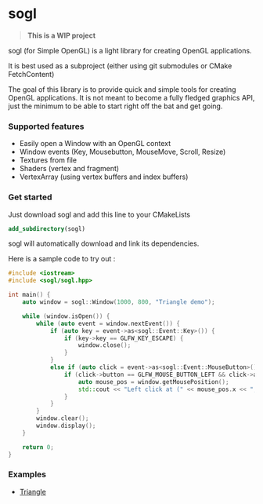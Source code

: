 # sogl

>**This is a WIP project**

sogl (for Simple OpenGL) is a light library for creating OpenGL applications.

It is best used as a subproject (either using git submodules or CMake FetchContent)

The goal of this library is to provide quick and simple tools for creating OpenGL applications.
It is not meant to become a fully fledged graphics API, just the minimum to be able to start right off the bat
and get going.

### Supported features

- Easily open a Window with an OpenGL context
- Window events (Key, Mousebutton, MouseMove, Scroll, Resize)
- Textures from file
- Shaders (vertex and fragment)
- VertexArray (using vertex buffers and index buffers)

### Get started

Just download sogl and add this line to your CMakeLists

```cmake
add_subdirectory(sogl)
```

sogl will automatically download and link its dependencies.

Here is a sample code to try out :

```c++
#include <iostream>
#include <sogl/sogl.hpp>

int main() {
    auto window = sogl::Window(1000, 800, "Triangle demo");

    while (window.isOpen()) {
        while (auto event = window.nextEvent()) {
            if (auto key = event->as<sogl::Event::Key>()) {
                if (key->key == GLFW_KEY_ESCAPE) {
                    window.close();
                }
            }
            else if (auto click = event->as<sogl::Event::MouseButton>()){
                if (click->button == GLFW_MOUSE_BUTTON_LEFT && click->action == GLFW_PRESS) {
                    auto mouse_pos = window.getMousePosition();
                    std::cout << "Left click at (" << mouse_pos.x << ", " << mouse_pos.y << ")\n";
                }
            }
        }
        window.clear();
        window.display();
    }

    return 0;
}
```

### Examples

- [Triangle](https://github.com/Madour/sogl/blob/master/examples/triangle.cpp)


